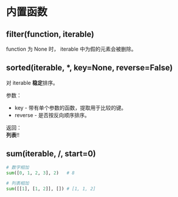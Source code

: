# 内置函数

## filter(function, iterable)
function 为 None 时， iterable 中为假的元素会被删除。  

## sorted(iterable, \*, key=None, reverse=False)
对 iterable **稳定**排序。  

参数：  
- key - 带有单个参数的函数，提取用于比较的键。  
- reverse - 是否按反向顺序排序。  

返回：  
**列表**!!  

## sum(iterable, /, start=0)
```py
# 数字相加
sum([0, 1, 2, 3], 2)   # 8

# 列表相加
sum([[1], [1, 2]], []) # [1, 1, 2]
```

